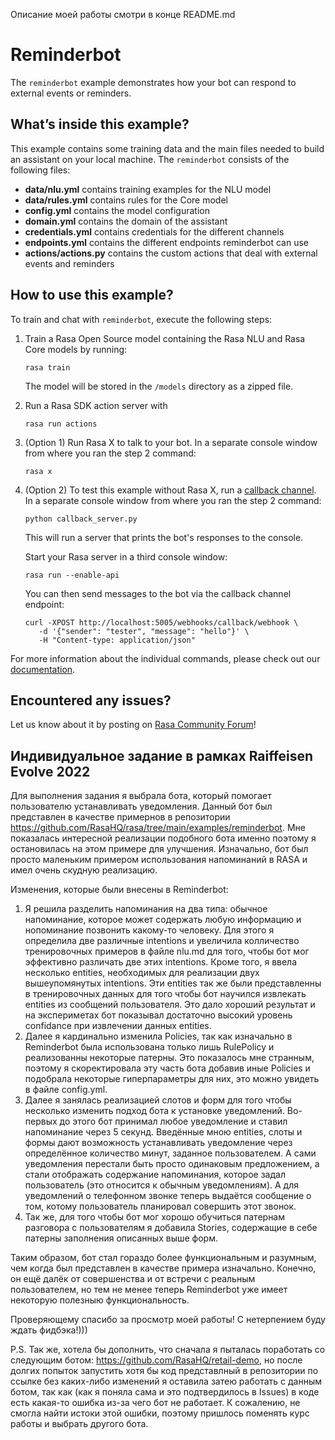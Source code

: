 Описание моей работы смотри в конце README.md
# Reminderbot

The `reminderbot` example demonstrates how your bot can respond to external events or reminders.

## What’s inside this example?

This example contains some training data and the main files needed to build an
assistant on your local machine. The `reminderbot` consists of the following files:

- **data/nlu.yml** contains training examples for the NLU model
- **data/rules.yml** contains rules for the Core model
- **config.yml** contains the model configuration
- **domain.yml** contains the domain of the assistant
- **credentials.yml** contains credentials for the different channels
- **endpoints.yml** contains the different endpoints reminderbot can use
- **actions/actions.py** contains the custom actions that deal with external events and reminders

## How to use this example?

To train and chat with `reminderbot`, execute the following steps:

1. Train a Rasa Open Source model containing the Rasa NLU and Rasa Core models by running:
    ```
    rasa train
    ```
    The model will be stored in the `/models` directory as a zipped file.

2. Run a Rasa SDK action server with
    ```
    rasa run actions
    ```

3. (Option 1) Run Rasa X to talk to your bot. In a separate console window from where you ran the step 2 command:
    ```
    rasa x
    ```

3. (Option 2) To test this example without Rasa X, run a
   [callback channel](https://rasa.com/docs/rasa/connectors/your-own-website#callbackinput).
   In a separate console window from where you ran the step 2 command:
    ```
    python callback_server.py
    ```

   This will run a server that prints the bot's responses to the console.

   Start your Rasa server in a third console window:
   ```
   rasa run --enable-api
   ```

   You can then send messages to the bot via the callback channel endpoint:
   ```
   curl -XPOST http://localhost:5005/webhooks/callback/webhook \
      -d '{"sender": "tester", "message": "hello"}' \
      -H "Content-type: application/json"
   ```

For more information about the individual commands, please check out our
[documentation](http://rasa.com/docs/rasa/command-line-interface).

## Encountered any issues?
Let us know about it by posting on [Rasa Community Forum](https://forum.rasa.com)!



## Индивидуальное задание в рамках Raiffeisen Evolve 2022
Для выполнения задания я выбрала бота, который помогает пользователю устанавливать уведомления. Данный бот был представлен в качестве примернов в репозитории https://github.com/RasaHQ/rasa/tree/main/examples/reminderbot. Мне показалась интересной реализации подобного бота именно поэтому я остановилась на этом примере для улучшения. Изначально, бот был просто маленьким примером использования напоминаний в RASA и имел очень скудную реализацию.

Изменения, которые были внесены в Reminderbot:
1) Я решила разделить напоминания на два типа: обычное напоминание, которое может содержать любую информацию и нопоминание позвонить какому-то человеку. Для этого я определила две различные intentions и увеличила колличество тренировочных примеров в файле nlu.md для того, чтобы бот мог эффективно различать две этих intentions. Кроме того, я ввела несколько entities, необходимых для реализации двух вышеупомянутых intentions. Эти entities так же были представленны в тренировочных данных для того чтобы бот научился извлекать entities из сообщений пользователя. Это дало хороший результат и на экспериметах бот показывал достаточно высокий уровень confidance при извлечении данных entities.
2) Далее я кардинально изменила Policies, так как изначально в Reminderbot была использована только лишь RulePolicy и реализованны некоторые патерны. Это показалось мне странным, поэтому я скоректировала эту часть бота добавив иные Policies и подобрала некоторые гиперпараметры для них, это можно увидеть в файле config.yml.
3) Далее я занялась реализацией слотов и форм для того чтобы несколько изменить подход бота к установке уведомлений. Во-первых до этого бот принимал любое уведомление и ставил напоминание через 5 секунд. Введённые мною entities, слоты и формы дают возможность устанавливать уведомление через определённое количество минут, заданное пользователем. А сами уведомления перестали быть просто одинаковым предложением, а стали отображать содержание напоминания, которое задал пользователь (это относится к обычным уведомлениям). А для уведомлений о телефонном звонке теперь выдаётся сообщение о том, котому пользователь планировал совершить этот звонок.
4) Так же, для того чтобы бот мог хорошо обучиться патернам разговора с пользователям я добавила Stories, содержащие в себе патерны заполнения описанных выше форм.

Таким образом, бот стал гораздо более функциональным и разумным, чем когда был представлен в качестве примера изначально. Конечно, он ещё далёк от совершенства и от встречи с реальным пользователем, но тем не менее теперь Reminderbot уже имеет некоторую полезныю функциональность.

Проверяющему спасибо за просмотр моей работы! С нетерпением буду ждать фидбэка!)))

P.S. Так же, хотела бы дополнить, что сначала я пыталась поработать со следующим ботом: https://github.com/RasaHQ/retail-demo, но после долгих попыток запустить хотя бы код представлный в репозитории по ссылке без каких-либо изменений я оставила затею работать с данным ботом, так как (как я поняла сама и это подтвердилось в Issues) в коде есть какая-то ошибка из-за чего бот не работает. К сожалению, не смогла найти истоки этой ошибки, поэтому пришлось поменять курс работы и выбрать другого бота.
